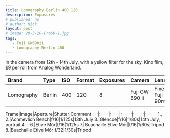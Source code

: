 ```yaml
---
title: Lomography Berlin 400 120
description: Exposures
# published: no
# author: Nick
layout: post
# image: 20-3-20-Pro50-1.jpg
tags:
   - Fuji GW690ii
   - Lomography Berlin 400
---
```

In the camera from 12th - 14th July, with a yellow filter for the sky. Kino film, £9 per roll from Analog Wonderland.

Brand|Type|ISO|Format|Exposures|Camera|Lens
:----|:---|:--|:-----|:--------|:-----|:----
Lomography|Berlin|400|120|8|Fuji GW 690 ii|Fixed Fuji 90mm

Frame|Image|Aperture|Shutter|Comment
--:|:----|:----|:----:|:----:|:-----
1., 2.|Achmevlich Beach|f/16|1/125s|13th July
3.|Glencoe|f/16|1/80s|14th July, portrait 
4. - 6.|Etive Mór|f/16|1/125s
7.|Buachaille Etive Mór|f/16|1/60s|Tripod
8.|Buachaille Etive Mór|f/32|1/30s|Tripod
